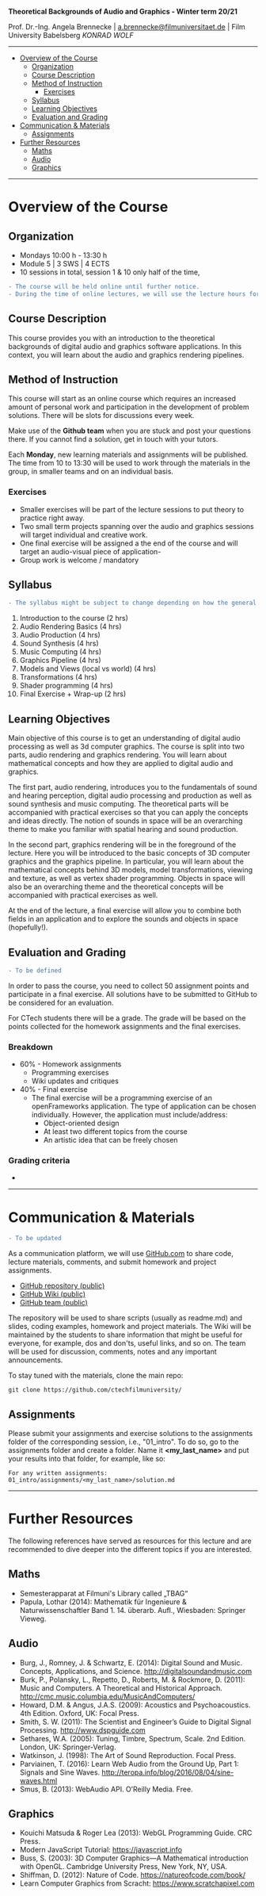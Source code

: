 <!-- ---  
title: Theoretical Backgrounds of Audio and Graphics
author: Angela Brennecke
affiliation: Film University Babelsberg KONRAD WOLF
date: Winter term 20/21
---   -->
**Theoretical Backgrounds of Audio and Graphics - Winter term 20/21**

Prof. Dr.-Ing. Angela Brennecke | a.brennecke@filmuniversitaet.de | Film University Babelsberg *KONRAD WOLF*

---

- [Overview of the Course](#overview-of-the-course)
  - [Organization](#organization)
  - [Course Description](#course-description)
  - [Method of Instruction](#method-of-instruction)
    - [Exercises](#exercises)
  - [Syllabus](#syllabus)
  - [Learning Objectives](#learning-objectives)
  - [Evaluation and Grading](#evaluation-and-grading)
- [Communication & Materials](#communication--materials)
  - [Assignments](#assignments)
- [Further Resources](#further-resources)
  - [Maths](#maths)
  - [Audio](#audio)
  - [Graphics](#graphics)

---


# Overview of the Course

## Organization 

- Mondays 10:00 h - 13:30 h
- Module 5 | 3 SWS | 4 ECTS
- 10 sessions in total, session 1 & 10 only half of the time, 

```diff
- The course will be held online until further notice. 
- During the time of online lectures, we will use the lecture hours for updates, discussions and consultation times.
```

## Course Description 

This course provides you with an introduction to the theoretical backgrounds of digital audio and graphics software applications. In this context, you will learn about the audio and graphics rendering pipelines. 

## Method of Instruction

This course will start as an online course which requires an increased amount of personal work and participation in the development of problem solutions. There will be slots for discussions every week. 

Make use of the **Github team** when you are stuck and post your questions there. If you cannot find a solution, get in touch with your tutors.

Each **Monday**, new learning materials and assignments will be published. The time from 10 to 13:30 will be used to work through the materials in the group, in smaller teams and on an individual basis.

### Exercises
- Smaller exercises will be part of the lecture sessions to put theory to practice right away.
- Two small term projects spanning over the audio and graphics sessions will target individual and creative work.
- One final exercise will be assigned a the end of the course and will target an audio-visual piece of application-
- Group work is welcome / mandatory

## Syllabus

```diff 
- The syllabus might be subject to change depending on how the general progress and on how the online session format works.
```

1. Introduction to the course (2 hrs)
2. Audio Rendering Basics (4 hrs)
3. Audio Production (4 hrs)
4. Sound Synthesis (4 hrs)
5. Music Computing (4 hrs)
6. Graphics Pipeline (4 hrs)
7. Models and Views (local vs world) (4 hrs)
8. Transformations (4 hrs)
9. Shader programming (4 hrs)
10. Final Exercise + Wrap-up (2 hrs)


## Learning Objectives

Main objective of this course is to get an understanding of digital audio processing as well as 3d computer graphics. The course is split into two parts, audio rendering and graphics rendering. You will learn about mathematical concepts and how they are applied to digital audio and graphics.

The first part, audio rendering, introduces you to the fundamentals of sound and hearing perception, digital audio processing and production as well as sound synthesis and music computing. The theoretical parts will be accompanied with practical exercises so that you can apply the concepts and ideas directly. The notion of sounds in space will be an overarching theme to make you familiar with spatial hearing and sound production. 

In the second part, graphics rendering will be in the foreground of the lecture. Here you will be introduced to the basic concepts of 3D computer graphics and the graphics pipeline. In particular, you will learn about the mathematical concepts behind 3D models, model transformations, viewing and texture, as well as vertex shader programming. Objects in space will also be an overarching theme and the theoretical concepts will be accompanied with practical exercises as well.

At the end of the lecture, a final exercise will allow you to combine both fields in an application and to explore the sounds and objects in space (hopefully!).


## Evaluation and Grading 


```diff
- To be defined
```

In order to pass the course, you need to collect 50 assignment points and participate in a final exercise. All solutions have to be submitted to GitHub to be considered for an evaluation.

For CTech students there will be a grade. The grade will be based on the points collected for the homework assignments and the final exercises. 

### Breakdown <!-- omit in toc -->

* 60% - Homework assignments
  * Programming exercises
  * Wiki updates and critiques
* 40% - Final exercise
  * The final exercise will be a programming exercise of an openFrameworks application. The type of application can be chosen individually. However, the application must include/address:
    * Object-oriented design
    * At least two different topics from the course
    * An artistic idea that can be freely chosen 

### Grading criteria <!-- omit in toc -->

* 


---

# Communication & Materials


```diff
- To be updated
```

As a communication platform, we will use [GitHub.com](https://github.com/) to share code, lecture materials, comments, and submit homework and project assignments.

- [GitHub repository (public)](https://github.com/ctechfilmuniversity/)
- [GitHub Wiki (public)](https://github.com/ctechfilmuniversity/)
- [GitHub team (public)](https://github.com/orgs/ctechfilmuniversity/)

The repository will be used to share scripts (usually as readme.md) and slides, coding examples, homework and project materials. The Wiki will be maintained by the students to share information that might be useful for everyone, for example, dos and don'ts, useful links, and so on. The team will be used for discussion, comments, notes and any important announcements.

To stay tuned with the materials, clone the main repo:

```
git clone https://github.com/ctechfilmuniversity/

```


## Assignments

Please submit your assignments and exercise solutions to the assignments folder of the corresponding session, i.e., "01_intro". To do so, go to the assignments folder and create a folder. Name it **<my_last_name>** and put your results into that folder, for example, like so:

```
For any written assignments:
01_intro/assignments/<my_last_name>/solution.md
```

---

# Further Resources

The following references have served as resources for this lecture and are recommended to dive deeper into the different topics if you are interested.

## Maths

- Semesterapparat at Filmuni's Library called „TBAG“
- Papula, Lothar (2014): Mathematik für Ingenieure & Naturwissenschaftler Band 1. 14. überarb. Aufl., Wiesbaden: Springer Vieweg.


## Audio

- Burg, J., Romney, J. & Schwartz, E. (2014): Digital Sound and Music. Concepts, Applications, and Science. http://digitalsoundandmusic.com
- Burk, P., Polansky, L., Repetto, D., Roberts, M. & Rockmore, D. (2011): Music and Computers. A Theoretical and Historical Approach. http://cmc.music.columbia.edu/MusicAndComputers/
- Howard, D.M. & Angus, J.A.S. (2009): Acoustics and Psychoacoustics. 4th Edition. Oxford, UK: Focal Press. 
- Smith, S. W. (2011): The Scientist and Engineer’s Guide to Digital Signal Processing. http://www.dspguide.com
- Sethares, W.A. (2005): Tuning, Timbre, Spectrum, Scale. 2nd Edition. London, UK: Springer-Verlag.
- Watkinson, J. (1998): The Art of Sound Reproduction. Focal Press. 
- Parviainen, T. (2016): Learn Web Audio from the Ground Up, Part 1: Signals and Sine Waves. http://teropa.info/blog/2016/08/04/sine-waves.html
- Smus, B. (2013): WebAudio API. O’Reilly Media. Free.


## Graphics

- Kouichi Matsuda & Roger Lea (2013): WebGL Programming Guide. CRC Press.
- Modern JavaScript Tutorial: https://javascript.info
- Buss, S. (2003):  3D Computer Graphics—A Mathematical introduction with OpenGL. Cambridge University Press, New York, NY, USA.
- Shiffman, D. (2012): Nature of Code. https://natureofcode.com/book/
- Learn Computer Graphics from Scracht: https://www.scratchapixel.com

